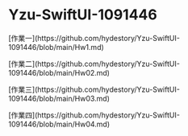 # Yzu-SwiftUI-1091446

<p>[作業一](https://github.com/hydestory/Yzu-SwiftUI-1091446/blob/main/Hw1.md)</p>
<p>[作業二](https://github.com/hydestory/Yzu-SwiftUI-1091446/blob/main/Hw02.md)</p>
<p>[作業三](https://github.com/hydestory/Yzu-SwiftUI-1091446/blob/main/Hw03.md)</p>
<p>[作業四](https://github.com/hydestory/Yzu-SwiftUI-1091446/blob/main/Hw04.md)</p>
